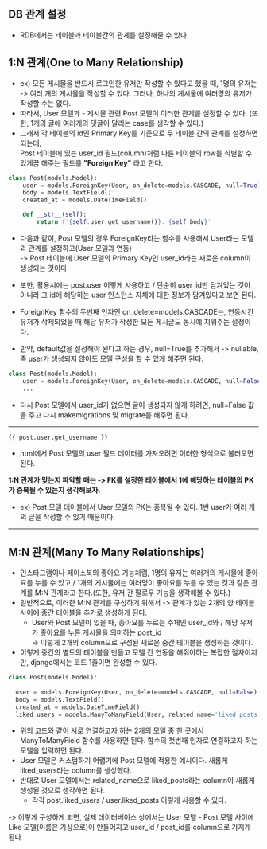 ## DB 관계 설정
- RDB에서는 테이블과 테이블간의 관계를 설정해줄 수 있다.

## 1:N 관계(One to Many Relationship)

- ex) 모든 게시물을 반드시 로그인한 유저만 작성할 수 있다고 했을 때, 1명의 유저는 -> 여러 개의 게시물을 작성할 수 있다. 그러나, 하나의 게시물에 여러명의 유저가 작성할 수는 없다.
- 따라서, User 모델과 - 게시물 관련 Post 모델이 이러한 관계를 설정할 수 있다. (또한, 1개의 글에 여러개의 댓글이 달리는 case를 생각할 수 있다.)
- 그래서 각 테이블의 id인 Primary Key를 기준으로 두 테이블 간의 관계를 설정하면 되는데,   
  Post 테이블에 있는 user_id 필드(column)처럼 다른 테이블의 row를 식별할 수 있게끔 해주는 필드를 **"Foreign Key"** 라고 한다.

```python
class Post(models.Model):
    user = models.ForeignKey(User, on_delete=models.CASCADE, null=True)
    body = models.TextField()
    created_at = models.DateTimeField()

    def __str__(self):
        return f'{self.user.get_username()}: {self.body}'
```

- 다음과 같이, Post 모델의 경우 ForeignKey라는 함수를 사용해서 User라는 모델과 관계를 설정하고(User 모델과 연동)   
  -> Post 테이블에 User 모델의 Primary Key인 user_id라는 새로운 column이 생성되는 것이다.
- 또한, 활용시에는 post.user 이렇게 사용하고 / 단순히 user_id만 담겨있는 것이 아니라 그 id에 해당하는 user 인스턴스 자체에 대한 정보가 담겨있다고 보면 된다.

- ForeignKey 함수의 두번째 인자인 on_delete=models.CASCADE는, 연동시킨 유저가 삭제되었을 때 해당 유저가 작성한 모든 게시글도 동시에 지워주는 설정이다.

* 만약, default값을 설정해야 된다고 하는 경우, null=True를 추가해서 -> nullable, 즉 user가 생성되지 않아도 모델 구성을 할 수 있게 해주면 된다.

```python
class Post(models.Model):
    user = models.ForeignKey(User, on_delete=models.CASCADE, null=False)
    ...
```

- 다시 Post 모델에서 user_id가 없으면 글이 생성되지 않게 하려면, null=False 값을 주고 다시 makemigrations 및 migrate를 해주면 된다.

* * *
```html
{{ post.user.get_username }}
```

- html에서 Post 모델의 user 필드 데이터를 가져오려면 이러한 형식으로 불러오면 된다.


**1:N 관계가 맞는지 파악할 때는 -> FK를 설정한 테이블에서 1에 해당하는 테이블의 PK가 중복될 수 있는지 생각해보자.**
- ex) Post 모델 테이블에서 User 모델의 PK는 중복될 수 있다. 1번 user가 여러 개의 글을 작성할 수 있기 때문이다.


* * * 
## M:N 관계(Many To Many Relationships)
- 인스타그램이나 페이스북의 좋아요 기능처럼, 1명의 유저는 여러개의 게시물에 좋아요를 누를 수 있고 / 1개의 게시물에는 여러명이 좋아요를 누를 수 있는 것과 같은 관계를 M:N 관계라고 한다.(또한, 유저 간 팔로우 기능을 생각해볼 수 있다.)
- 일반적으로, 이러한 M:N 관계를 구성하기 위해서 -> 관계가 있는 2개의 양 테이블 사이에 중간 테이블을 추가로 생성하게 된다.
  - User와 Post 모델이 있을 때, 종아요를 누르는 주체인 user_id와 / 해당 유저가 좋아요를 누른 게시물을 의미하는 post_id   
    -> 이렇게 2개의 column으로 구성된 새로운 중간 테이블을 생성하는 것이다.
- 이렇게 중간의 별도의 테이블을 만들고 모델 간 연동을 해줘야하는 복잡한 절차이지만, django에서는 코드 1줄이면 완성할 수 있다.

```python
class Post(models.Model):
  
  user = models.ForeignKey(User, on_delete=models.CASCADE, null=False)
  body = models.TextField()
  created_at = models.DateTimeField()
  liked_users = models.ManyToManyField(User, related_name='liked_posts')
```

- 위의 코드와 같이 서로 연결하고자 하는 2개의 모델 중 한 곳에서 ManyToManyField 함수를 사용하면 된다. 함수의 첫번째 인자로 연결하고자 하는 모델을 입력하면 된다.
- User 모델은 커스텀하기 어렵기에 Post 모델에 적용한 예시이다. 새롭게 liked_users라는 column를 생성했다.
- 반대로 User 모델에서는 related_name으로 liked_posts라는 column이 새롭게 생성된 것으로 생각하면 된다.
  - 각각 post.liked_users / user.liked_posts 이렇게 사용할 수 있다.

-> 이렇게 구성하게 되면, 실제 데이터베이스 상에서는 User 모델 - Post 모델 사이에 Like 모델(이름은 가상으로)이 만들어지고 user_id / post_id를 column으로 가지게 된다.
